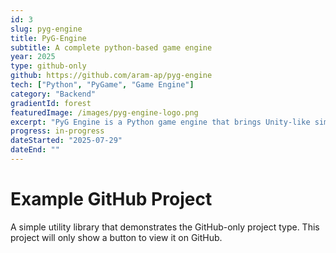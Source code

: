```yaml
---
id: 3
slug: pyg-engine
title: PyG-Engine
subtitle: A complete python-based game engine
year: 2025
type: github-only
github: https://github.com/aram-ap/pyg-engine
tech: ["Python", "PyGame", "Game Engine"]
category: "Backend"
gradientId: forest
featuredImage: /images/pyg-engine-logo.png
excerpt: "PyG Engine is a Python game engine that brings Unity-like simplicity to Python game development. Born from the frustration of repeatedly rewriting the same boilerplate code, it provides a component-based architecture that feels natural to Python developers."
progress: in-progress
dateStarted: "2025-07-29"
dateEnd: ""
---
```


# Example GitHub Project

A simple utility library that demonstrates the GitHub-only project type. This project will only show a button to view it on GitHub.

